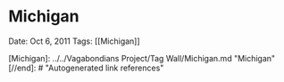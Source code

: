 # Michigan

Date: Oct 6, 2011
Tags: [[Michigan]]

[//begin]: # "Autogenerated link references for markdown compatibility"
[Michigan]: ../../Vagabondians Project/Tag Wall/Michigan.md "Michigan"
[//end]: # "Autogenerated link references"